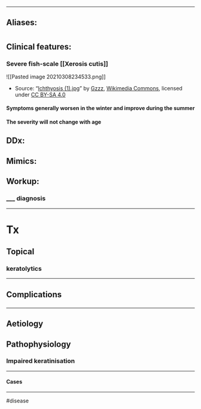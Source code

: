 
---
Aliases:
---
# 
## Clinical features:
### Severe fish-scale [[Xerosis cutis]]
![[Pasted image 20210308234533.png]]
- Source: “[Ichthyosis (1).jpg](https://commons.wikimedia.org/wiki/File:Ichthyosis_(1).jpg)” by [Gzzz](https://commons.wikimedia.org/wiki/User:Gzzz), [Wikimedia Commons](https://commons.wikimedia.org/wiki/File:Ichthyosis_(1).jpg), licensed under [CC BY-SA 4.0](http://creativecommons.org/licenses/by-sa/4.0/)

#### Symptoms generally worsen in the winter and improve during the summer
#### The severity will not change with age

## DDx:
###
## Mimics:
### 
## Workup:
### ___ diagnosis
---
# Tx
## Topical
### keratolytics

---
## Complications
###

---
## Aetiology
## Pathophysiology
### Impaired keratinisation

---
#### Cases


---
#disease 
